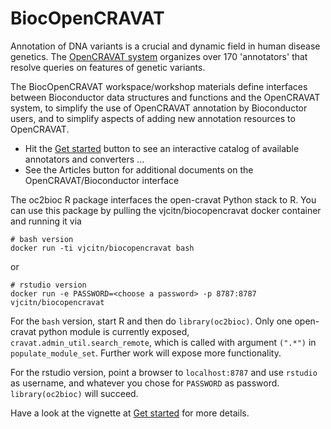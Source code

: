 # BiocOpenCRAVAT

Annotation of DNA variants is a crucial and dynamic field in
human disease genetics.  The [OpenCRAVAT system](https://github.com/KarchinLab/open-cravat/wiki)
organizes over 170 'annotators' that resolve queries on features of
genetic variants.

The BiocOpenCRAVAT workspace/workshop materials define interfaces between
Bioconductor data structures and functions and the OpenCRAVAT system, to
simplify the use of OpenCRAVAT annotation by Bioconductor users, and
to simplify aspects of adding new annotation resources to OpenCRAVAT.

- Hit the [Get started](https://vjcitn.github.io/BiocOpenCRAVAT/articles/BiocOpenCRAVAT.html) button to see an interactive catalog of available annotators and converters ...
- See the Articles button for additional documents on the OpenCRAVAT/Bioconductor interface

The oc2bioc R package interfaces the open-cravat Python stack to R.  You can
use this package by pulling the vjcitn/biocopencravat docker container and running
it via

```
# bash version
docker run -ti vjcitn/biocopencravat bash
```
or
```
# rstudio version
docker run -e PASSWORD=<choose a password> -p 8787:8787 vjcitn/biocopencravat
```

For the `bash` version,
start R and then do `library(oc2bioc)`.  Only one open-cravat python module is currently
exposed, `cravat.admin_util.search_remote`, which is called with argument `(".*")` in
`populate_module_set`.  Further work will expose more functionality.

For the rstudio version, point a browser to `localhost:8787` and use
`rstudio` as username, and whatever you chose for `PASSWORD` as
password.  `library(oc2bioc)` will succeed.

Have a look at the vignette at
[Get started](https://vjcitn.github.io/BiocOpenCRAVAT/articles/BiocOpenCRAVAT.html) for more details.
